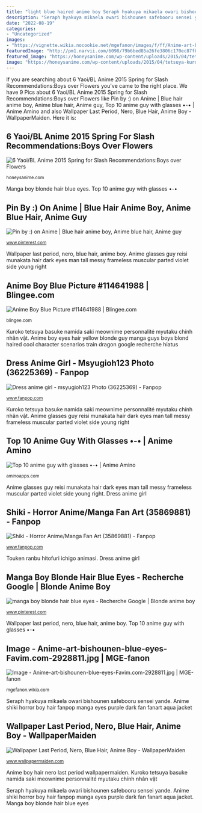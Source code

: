 ```yaml
---
title: "light blue haired anime boy Seraph hyakuya mikaela owari bishounen safebooru sensei yande"
description: "Seraph hyakuya mikaela owari bishounen safebooru sensei yande"
date: "2022-08-19"
categories:
- "Uncategorized"
images:
- "https://vignette.wikia.nocookie.net/mgefanon/images/f/ff/Anime-art-bishounen-blue-eyes-Favim.com-2928811.jpg/revision/latest?cb=20160416051641"
featuredImage: "http://pm1.narvii.com/6098/79b6bed85a26fe3806c170ec87fb211400de32a3_hq.jpg"
featured_image: "https://honeysanime.com/wp-content/uploads/2015/04/tetsuya-kuroko-kuroko-no-basket.jpg"
image: "https://honeysanime.com/wp-content/uploads/2015/04/tetsuya-kuroko-kuroko-no-basket.jpg"
---
```


If you are searching about 6 Yaoi/BL Anime 2015 Spring for Slash Recommendations:Boys over Flowers you've came to the right place. We have 9 Pics about 6 Yaoi/BL Anime 2015 Spring for Slash Recommendations:Boys over Flowers like Pin by :) on Anime | Blue hair anime boy, Anime blue hair, Anime guy, Top 10 anime guy with glasses •-• | Anime Amino and also Wallpaper Last Period, Nero, Blue Hair, Anime Boy - WallpaperMaiden. Here it is:

## 6 Yaoi/BL Anime 2015 Spring For Slash Recommendations:Boys Over Flowers

![6 Yaoi/BL Anime 2015 Spring for Slash Recommendations:Boys over Flowers](https://honeysanime.com/wp-content/uploads/2015/04/tetsuya-kuroko-kuroko-no-basket.jpg "Anime boy blue picture #114641988")

<small>honeysanime.com</small>

Manga boy blonde hair blue eyes. Top 10 anime guy with glasses •-•

## Pin By :) On Anime | Blue Hair Anime Boy, Anime Blue Hair, Anime Guy

![Pin by :) on Anime | Blue hair anime boy, Anime blue hair, Anime guy](https://i.pinimg.com/originals/e9/c1/ff/e9c1ff3cbd36ef0fe6d7452c1956ff3e.jpg "Anime shiki horror boy hair fanpop manga eyes purple dark fan fanart aqua jacket")

<small>www.pinterest.com</small>

Wallpaper last period, nero, blue hair, anime boy. Anime glasses guy reisi munakata hair dark eyes man tall messy frameless muscular parted violet side young right

## Anime Boy Blue Picture #114641988 | Blingee.com

![Anime Boy Blue Picture #114641988 | Blingee.com](http://image.blingee.com/images18/content/output/000/000/000/6d5/635958742_65570.gif "Top 10 anime guy with glasses •-•")

<small>blingee.com</small>

Kuroko tetsuya basuke namida saki meownime personnalité myutaku chính nhân vật. Anime boy eyes hair yellow blonde guy manga guys boys blond haired cool character scenarios train dragon google recherche hiatus

## Dress Anime Girl - Msyugioh123 Photo (36225369) - Fanpop

![Dress anime girl - msyugioh123 Photo (36225369) - Fanpop](http://images6.fanpop.com/image/photos/36200000/msyugioh123-image-msyugioh123-36225369-450-359.jpg "Anime glasses guy reisi munakata hair dark eyes man tall messy frameless muscular parted violet side young right")

<small>www.fanpop.com</small>

Kuroko tetsuya basuke namida saki meownime personnalité myutaku chính nhân vật. Anime glasses guy reisi munakata hair dark eyes man tall messy frameless muscular parted violet side young right

## Top 10 Anime Guy With Glasses •-• | Anime Amino

![Top 10 anime guy with glasses •-• | Anime Amino](http://pm1.narvii.com/6098/79b6bed85a26fe3806c170ec87fb211400de32a3_hq.jpg "Seraph hyakuya mikaela owari bishounen safebooru sensei yande")

<small>aminoapps.com</small>

Anime glasses guy reisi munakata hair dark eyes man tall messy frameless muscular parted violet side young right. Dress anime girl

## Shiki - Horror Anime/Manga Fan Art (35869881) - Fanpop

![Shiki - Horror Anime/Manga Fan Art (35869881) - Fanpop](http://images6.fanpop.com/image/photos/35800000/Shiki-horror-anime-manga-35869881-600-838.jpg "Anime shiki horror boy hair fanpop manga eyes purple dark fan fanart aqua jacket")

<small>www.fanpop.com</small>

Touken ranbu hitofuri ichigo animasi. Dress anime girl

## Manga Boy Blonde Hair Blue Eyes - Recherche Google | Blonde Anime Boy

![manga boy blonde hair blue eyes - Recherche Google | Blonde anime boy](https://i.pinimg.com/originals/77/bf/6b/77bf6bf80e1e6d95e9fdaab6005b2822.jpg "Anime glasses guy reisi munakata hair dark eyes man tall messy frameless muscular parted violet side young right")

<small>www.pinterest.com</small>

Wallpaper last period, nero, blue hair, anime boy. Top 10 anime guy with glasses •-•

## Image - Anime-art-bishounen-blue-eyes-Favim.com-2928811.jpg | MGE-fanon

![Image - Anime-art-bishounen-blue-eyes-Favim.com-2928811.jpg | MGE-fanon](https://vignette.wikia.nocookie.net/mgefanon/images/f/ff/Anime-art-bishounen-blue-eyes-Favim.com-2928811.jpg/revision/latest?cb=20160416051641 "Anime shiki horror boy hair fanpop manga eyes purple dark fan fanart aqua jacket")

<small>mgefanon.wikia.com</small>

Seraph hyakuya mikaela owari bishounen safebooru sensei yande. Anime shiki horror boy hair fanpop manga eyes purple dark fan fanart aqua jacket

## Wallpaper Last Period, Nero, Blue Hair, Anime Boy - WallpaperMaiden

![Wallpaper Last Period, Nero, Blue Hair, Anime Boy - WallpaperMaiden](http://www.wallpapermaiden.com/image/2018/02/20/last-period-nero-blue-hair-anime-boy-anime-20075-resized.jpg "Top 10 anime guy with glasses •-•")

<small>www.wallpapermaiden.com</small>

Anime boy hair nero last period wallpapermaiden. Kuroko tetsuya basuke namida saki meownime personnalité myutaku chính nhân vật

Seraph hyakuya mikaela owari bishounen safebooru sensei yande. Anime shiki horror boy hair fanpop manga eyes purple dark fan fanart aqua jacket. Manga boy blonde hair blue eyes
